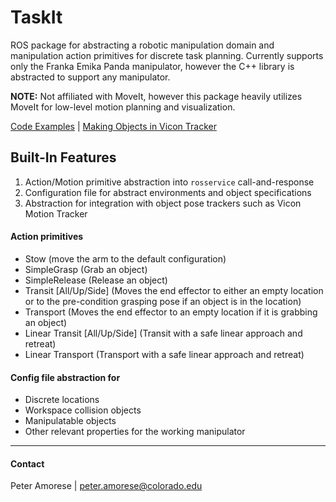 # TaskIt

ROS package for abstracting a robotic manipulation domain and manipulation action primitives for discrete task planning. Currently supports only the Franka Emika Panda manipulator, however the C++ library is abstracted to support any manipulator.

**NOTE:** Not affiliated with MoveIt, however this package heavily utilizes MoveIt for low-level motion planning and visualization. 

[Code Examples](./examples.html) | [Making Objects in Vicon Tracker](./making_objects.html)



## Built-In Features

1. Action/Motion primitive abstraction into `rosservice` call-and-response
2. Configuration file for abstract environments and object specifications
3. Abstraction for integration with object pose trackers such as Vicon Motion Tracker

#### Action primitives
 - Stow (move the arm to the default configuration)
 - SimpleGrasp (Grab an object)
 - SimpleRelease (Release an object)
 - Transit [All/Up/Side] (Moves the end effector to either an empty location or to the pre-condition grasping pose if an object is in the location)
 - Transport (Moves the end effector to an empty location if it is grabbing an object)
 - Linear Transit [All/Up/Side] (Transit with a safe linear approach and retreat)
 - Linear Transport (Transport with a safe linear approach and retreat)

#### Config file abstraction for
 - Discrete locations
 - Workspace collision objects
 - Manipulatable objects
 - Other relevant properties for the working manipulator

 

---

 #### Contact
Peter Amorese | peter.amorese@colorado.edu
